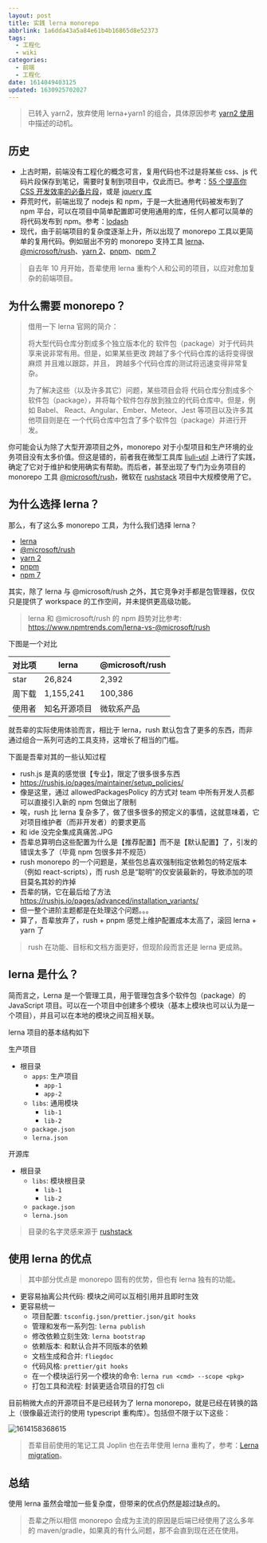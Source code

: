 ```yaml
---
layout: post
title: 实践 lerna monorepo
abbrlink: 1a6dda43a5a84e61b4b16865d8e52373
tags:
  - 工程化
  - wiki
categories:
  - 前端
  - 工程化
date: 1614049403125
updated: 1630925702027
---
```


> 已转入 yarn2，放弃使用 lerna+yarn1 的组合，具体原因参考 [yarn2 使用](:/content/556ea9eee38842c0be108ada810b711f) 中描述的动机。

## 历史

- 上古时期，前端没有工程化的概念可言，复用代码也不过是将某些 css、js 代码片段保存到笔记，需要时复制到项目中，仅此而已。参考：[55 个提高你 CSS 开发效率的必备片段](https://github.com/Wscats/CV/issues/29)，或是 [jquery 库](http://www.htmleaf.com/jQuery/)
- 莽荒时代，前端出现了 nodejs 和 npm，于是一大批通用代码被发布到了 npm 平台，可以在项目中简单配置即可使用通用的库，任何人都可以简单的将代码发布到 npm。参考：[lodash](https://www.npmjs.com/package/lodash)
- 现代，由于前端项目的复杂度逐渐上升，所以出现了 monorepo 工具以更简单的复用代码。例如层出不穷的 monorepo 支持工具 [lerna](https://lerna.js.org/)、[@microsoft/rush](https://rushjs.io/)、[yarn 2](https://yarnpkg.com/features/workspaces)、[pnpm](https://pnpm.js.org/en/workspaces)、[npm 7](https://docs.npmjs.com/cli/v7/using-npm/workspaces)

> 自去年 10 月开始，吾辈使用 lerna 重构个人和公司的项目，以应对愈加复杂的前端项目。

## 为什么需要 monorepo？

> 借用一下 lerna 官网的简介：
>
> 将大型代码仓库分割成多个独立版本化的 软件包（package）对于代码共享来说非常有用。但是，如果某些更改 跨越了多个代码仓库的话将变得很 麻烦 并且难以跟踪，并且， 跨越多个代码仓库的测试将迅速变得非常复杂。
>
> 为了解决这些（以及许多其它）问题，某些项目会将 代码仓库分割成多个软件包（package），并将每个软件包存放到独立的代码仓库中。但是，例如 Babel、 React、Angular、Ember、Meteor、Jest 等项目以及许多其他项目则是在 一个代码仓库中包含了多个软件包（package）并进行开发。

你可能会认为除了大型开源项目之外，monorepo 对于小型项目和生产环境的业务项目没有太多价值。但这是错的，前者我在微型工具库 [liuli-util](https://github.com/rxliuli/liuli-util) 上进行了实践，确定了它对于维护和使用确实有帮助。而后者，甚至出现了专门为业务项目的 monorepo 工具 [@microsoft/rush](https://rushjs.io/pages/intro/why_mono/)，微软在 [rushstack](https://github.com/microsoft/rushstack) 项目中大规模使用了它。

## 为什么选择 lerna？

那么，有了这么多 monorepo 工具，为什么我们选择 lerna？

- [lerna](https://lerna.js.org/)
- [@microsoft/rush](https://rushjs.io/)
- [yarn 2](https://yarnpkg.com/features/workspaces)
- [pnpm](https://pnpm.js.org/en/workspaces)
- [npm 7](https://docs.npmjs.com/cli/v7/using-npm/workspaces)

其实，除了 lerna 与 @microsoft/rush 之外，其它竞争对手都是包管理器，仅仅只是提供了 workspace 的工作空间，并未提供更高级功能。

> lerna 和 @microsoft/rush 的 npm 趋势对比参考: <https://www.npmtrends.com/lerna-vs-@microsoft/rush>

下图是一个对比

| 对比项  | lerna     | @microsoft/rush |
| ---- | --------- | --------------- |
| star | 26,824    | 2,392           |
| 周下载  | 1,155,241 | 100,386         |
| 使用者  | 知名开源项目    | 微软系产品           |

就吾辈的实际使用体验而言，相比于 lerna，rush 默认包含了更多的东西，而非通过组合一系列可选的工具支持，这增长了相当的门槛。

下面是吾辈对其的一些认知过程

- rush.js 是真的感觉很【专业】，限定了很多很多东西
- <https://rushjs.io/pages/maintainer/setup_policies/>
- 像是这里，通过 allowedPackagesPolicy 的方式对 team 中所有开发人员都可以直接引入新的 npm 包做出了限制
- 唉，rush 比 lerna 复杂多了，做了很多很多的预定义的事情，这就意味着，它对项目维护者（而非开发者）的要求更高
- 和 ide 没完全集成真痛苦.JPG
- 吾辈总算明白这些配置为什么是【推荐配置】而不是【默认配置】了，引发的错误太多了（毕竟 npm 包很多并不规范）
- rush monorepo 的一个问题是，某些包总喜欢强制指定依赖包的特定版本（例如 react-scripts），而 rush 总是“聪明”的仅安装最新的，导致添加的项目莫名其妙的炸掉
- 吾辈的锅，它在最后给了方法 <https://rushjs.io/pages/advanced/installation_variants/>
- 但一整个进阶主题都是在处理这个问题。。。
- 算了，吾辈放弃了，rush + pnpm 感觉上维护配置成本太高了，滚回 lerna + yarn 了

> rush 在功能、目标和文档方面更好，但现阶段而言还是 lerna 更成熟。

## lerna 是什么？

简而言之，Lerna 是一个管理工具，用于管理包含多个软件包（package）的 JavaScript 项目。可以在一个项目中创建多个模块（基本上模块也可以认为是一个项目），并且可以在本地的模块之间互相关联。

lerna 项目的基本结构如下

生产项目

- 根目录
  - `apps`: 生产项目
    - `app-1`
    - `app-2`
  - `libs`: 通用模块
    - `lib-1`
    - `lib-2`
  - `package.json`
  - `lerna.json`

开源库

- 根目录
  - `libs`: 模块根目录
    - `lib-1`
    - `lib-2`
  - `package.json`
  - `lerna.json`

> 目录的名字灵感来源于 [rushstack](https://github.com/microsoft/rushstack)

## 使用 lerna 的优点

> 其中部分优点是 monorepo 固有的优势，但也有 lerna 独有的功能。

- 更容易抽离公共代码: 模块之间可以互相引用并且即时生效
- 更容易统一
  - 项目配置: `tsconfig.json/prettier.json/git hooks`
  - 管理和发布一系列包: `lerna publish`
  - 修改依赖立刻生效: `lerna bootstrap`
  - 依赖版本: 和默认合并不同版本的依赖
  - 文档生成和合并: `fliegdoc`
  - 代码风格: `prettier/git hooks`
  - 在一个模块运行另一个模块的命令: `lerna run <cmd> --scope <pkg>`
  - 打包工具和流程: 封装更适合项目的打包 cli

目前稍微大点的开源项目不是已经转为了 lerna monorepo，就是已经在转换的路上（很像最近流行的使用 typescript 重构库）。包括但不限于以下这些：

![1614158368615](/resources/1481553a70764d679f18841199b9db09.png)

> 吾辈目前使用的笔记工具 Joplin 也在去年使用 lerna 重构了，参考：[Lerna migration](https://github.com/laurent22/joplin/pull/4039)。

## 总结

使用 lerna 虽然会增加一些复杂度，但带来的优点仍然是超过缺点的。

> 吾辈之所以相信 monorepo 会成为主流的原因是后端已经使用了这么多年的 maven/gradle，如果真的有什么问题，那不会直到现在还在使用。
